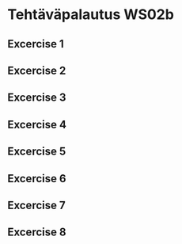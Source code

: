 # Tehtäväpalautus WS02b
## Excercise 1

## Excercise 2

## Excercise 3

## Excercise 4

## Excercise 5

## Excercise 6

## Excercise 7

## Excercise 8
